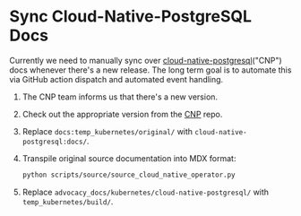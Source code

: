 # Sync Cloud-Native-PostgreSQL Docs

Currently we need to manually sync over [cloud-native-postgresql][cnp]("CNP")
docs whenever there's a new release. The long term goal is to automate this via
GitHub action dispatch and automated event handling.

1. The CNP team informs us that there's a new version.
1. Check out the appropriate version from the [CNP][] repo.
1. Replace `docs:temp_kubernetes/original/` with
   `cloud-native-postgresql:docs/`.
1. Transpile original source documentation into MDX format:

   ```sh
   python scripts/source/source_cloud_native_operator.py
   ```

1. Replace `advocacy_docs/kubernetes/cloud-native-postgresql/` with
   `temp_kubernetes/build/`.

[cnp]: https://github.com/EnterpriseDB/cloud-native-postgresql
